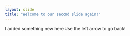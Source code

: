 ```yaml
---
layout: slide
title: "Welcome to our second slide again!"
---
```

I added something new here
Use the left arrow to go back!

